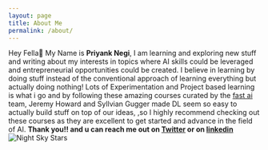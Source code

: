 ```yaml
---
layout: page
title: About Me
permalink: /about/
---
```


Hey Fella👋 My Name is **Priyank Negi**, I am learning and exploring new stuff and writing about my interests in topics where AI skills could be leveraged and entrepreneurial opportunities could be created.
I believe in learning by doing stuff instead of the conventional approach of learning everything but actually doing nothing!
Lots of Experimentation and Project based learning is what i go and by following these amazing courses curated by the [fast ai](https://www.fast.ai/) team, Jeremy Howard and Syllvian Gugger made DL seem so easy to actually build stuff on top of our ideas, ,so I highly recommend checking out these courses as they are excellent to get started and advance in the field of AI.
**Thank you!! and u can reach me out on [Twitter](https://twitter.com/PriyanK_7n) or on [linkedin](https://www.linkedin.com/in/priyank-negi-707019195)**
![]({{site.baseurl}}/images/unsplash.jpg "Night Sky Stars")
